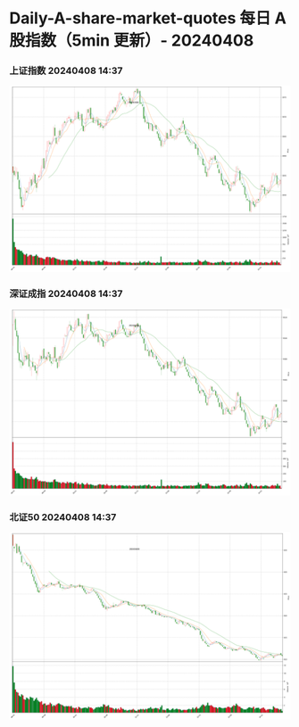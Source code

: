 
# Daily-A-share-market-quotes 每日 A 股指数（5min 更新）- 20240408

### 上证指数 20240408 14:37
![](./fig/2024/4/20240408-sh000001.png)

### 深证成指 20240408 14:37
![](./fig/2024/4/20240408-sz399001.png)

### 北证50 20240408 14:37
![](./fig/2024/4/20240408-bj899050.png)

